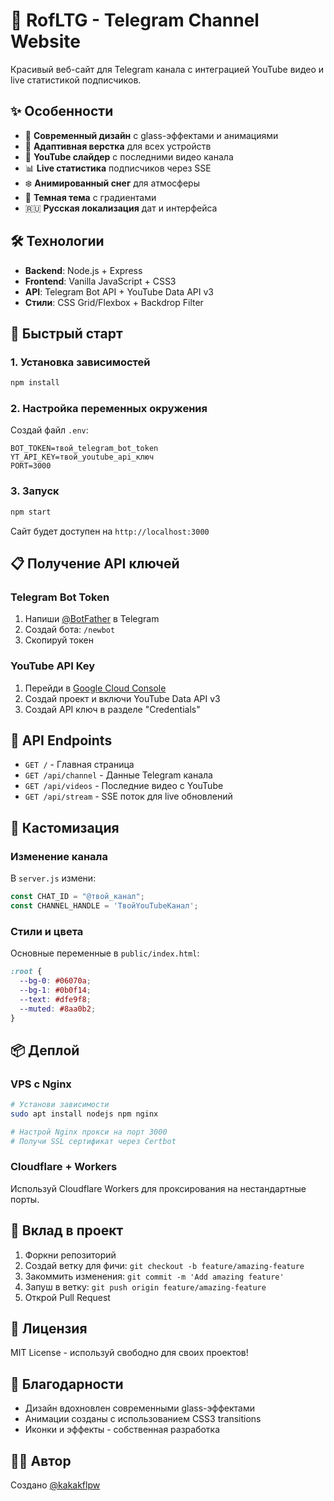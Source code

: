 # 🚀 RofLTG - Telegram Channel Website

Красивый веб-сайт для Telegram канала с интеграцией YouTube видео и live статистикой подписчиков.

## ✨ Особенности

- 🎨 **Современный дизайн** с glass-эффектами и анимациями
- 📱 **Адаптивная верстка** для всех устройств
- 🎥 **YouTube слайдер** с последними видео канала
- 📊 **Live статистика** подписчиков через SSE
- ❄️ **Анимированный снег** для атмосферы
- 🌙 **Темная тема** с градиентами
- 🇷🇺 **Русская локализация** дат и интерфейса

## 🛠 Технологии

- **Backend**: Node.js + Express
- **Frontend**: Vanilla JavaScript + CSS3
- **API**: Telegram Bot API + YouTube Data API v3
- **Стили**: CSS Grid/Flexbox + Backdrop Filter

## 🚀 Быстрый старт

### 1. Установка зависимостей
```bash
npm install
```

### 2. Настройка переменных окружения
Создай файл `.env`:
```env
BOT_TOKEN=твой_telegram_bot_token
YT_API_KEY=твой_youtube_api_ключ
PORT=3000
```

### 3. Запуск
```bash
npm start
```

Сайт будет доступен на `http://localhost:3000`

## 📋 Получение API ключей

### Telegram Bot Token
1. Напиши [@BotFather](https://t.me/BotFather) в Telegram
2. Создай бота: `/newbot`
3. Скопируй токен

### YouTube API Key
1. Перейди в [Google Cloud Console](https://console.cloud.google.com)
2. Создай проект и включи YouTube Data API v3
3. Создай API ключ в разделе "Credentials"

## 🎯 API Endpoints

- `GET /` - Главная страница
- `GET /api/channel` - Данные Telegram канала
- `GET /api/videos` - Последние видео с YouTube
- `GET /api/stream` - SSE поток для live обновлений

## 🎨 Кастомизация

### Изменение канала
В `server.js` измени:
```javascript
const CHAT_ID = "@твой_канал";
const CHANNEL_HANDLE = 'ТвойYouTubeКанал';
```

### Стили и цвета
Основные переменные в `public/index.html`:
```css
:root {
  --bg-0: #06070a;
  --bg-1: #0b0f14;
  --text: #dfe9f8;
  --muted: #8aa0b2;
}
```

## 📦 Деплой

### VPS с Nginx
```bash
# Установи зависимости
sudo apt install nodejs npm nginx

# Настрой Nginx прокси на порт 3000
# Получи SSL сертификат через Certbot
```

### Cloudflare + Workers
Используй Cloudflare Workers для проксирования на нестандартные порты.

## 🤝 Вклад в проект

1. Форкни репозиторий
2. Создай ветку для фичи: `git checkout -b feature/amazing-feature`
3. Закоммить изменения: `git commit -m 'Add amazing feature'`
4. Запуш в ветку: `git push origin feature/amazing-feature`
5. Открой Pull Request

## 📄 Лицензия

MIT License - используй свободно для своих проектов!

## 🎉 Благодарности

- Дизайн вдохновлен современными glass-эффектами
- Анимации созданы с использованием CSS3 transitions
- Иконки и эффекты - собственная разработка

## 👨‍💻 Автор

Создано [@kakakflpw](https://t.me/kakakflpw)